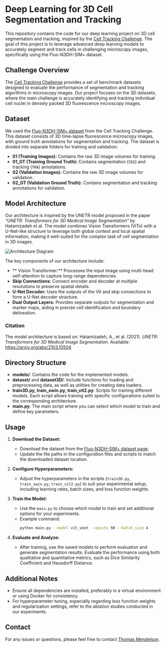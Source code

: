 # Deep Learning for 3D Cell Segmentation and Tracking

This repository contains the code for our deep learning project on 3D cell segmentation and tracking, inspired by the [Cell Tracking Challenge](https://celltrackingchallenge.net/). The goal of this project is to leverage advanced deep learning models to accurately segment and track cells in challenging microscopy images, specifically using the Fluo-N3DH-SIM+ dataset.

## Challenge Overview
The [Cell Tracking Challenge](https://celltrackingchallenge.net/) provides a set of benchmark datasets designed to evaluate the performance of segmentation and tracking algorithms in microscopy images. Our project focuses on the 3D datasets, where the main challenge is accurately identifying and tracking individual cell nuclei in densely packed 3D fluorescence microscopy images.

## Dataset
We used the [Fluo-N3DH-SIM+ dataset](https://celltrackingchallenge.net/3d-datasets/) from the Cell Tracking Challenge. This dataset consists of 3D time-lapse fluorescence microscopy images, with ground truth annotations for segmentation and tracking. The dataset is divided into separate folders for training and validation:
- **01 (Training Images):** Contains the raw 3D image volumes for training.
- **01_GT (Training Ground Truth):** Contains segmentation (`SEG`) and tracking (`TRA`) annotations.
- **02 (Validation Images):** Contains the raw 3D image volumes for validation.
- **02_GT (Validation Ground Truth):** Contains segmentation and tracking annotations for validation.

## Model Architecture
Our architecture is inspired by the UNETR model proposed in the paper *"UNETR: Transformers for 3D Medical Image Segmentation"* by Hatamizadeh et al. The model combines Vision Transformers (ViTs) with a U-Net-like structure to leverage both global context and local spatial information, making it well-suited for the complex task of cell segmentation in 3D images.

![Architecture Diagram](architecture%20image.jpg)

The key components of our architecture include:
- ** Vision Transformer:** Processes the input image using multi-head self-attention to capture long-range dependencies.
- **Skip Connections:** Connect encoder and decoder at multiple resolutions to preserve spatial details.
- **U-Net Decoder:** Uses the outputs of the Vit and skip connections to form a U-Net decoder stracture. 
- **Dual Output Layers:** Provides separate outputs for segmentation and marker maps, aiding in precise cell identification and boundary delineation.

### Citation
The model architecture is based on:
Hatamizadeh, A., et al. (2021). *UNETR: Transformers for 3D Medical Image Segmentation*. Available: https://arxiv.org/abs/2103.10504

## Directory Structure
- **models/**: Contains the code for the implemented models.
- **dataset/** and **dataset3D/**: Include functions for loading and preprocessing data, as well as utilities for creating data loaders.
- **train3D.py, train_swin.py, train_vit2.py**: Scripts for training different models. Each script allows training with specific configurations suited to the corresponding architecture.
- **main.py**: The main script where you can select which model to train and define key parameters.

## Usage
1. **Download the Dataset:**
   - Download the dataset from the [Fluo-N3DH-SIM+ dataset page](https://celltrackingchallenge.net/3d-datasets/).
   - Update the file paths in the configuration files and scripts to match the downloaded dataset location.

2. **Configure Hyperparameters:**
   - Adjust the hyperparameters in the scripts (`train3D.py`, `train_swin.py`, `train_vit2.py`) to suit your experimental setup, including learning rates, batch sizes, and loss function weights.

3. **Train the Model:**
   - Use the `main.py` to choose which model to train and set additional options for your experiments.
   - Example command:
     ```bash
     python main.py --model vit_unet --epochs 50 --batch_size 4
     ```

4. **Evaluate and Analyze:**
   - After training, use the saved models to perform evaluation and generate segmentation results. Evaluate the performance using both qualitative and quantitative metrics, such as Dice Similarity Coefficient and Hausdorff Distance.

## Additional Notes
- Ensure all dependencies are installed, preferably in a virtual environment or using Docker for consistency.
- For hyperparameter tuning, especially regarding loss function weights and regularization settings, refer to the ablation studies conducted in our experiments.

## Contact
For any issues or questions, please feel free to contact [Thomas Mendelson](https://github.com/ThomasMendelson).

